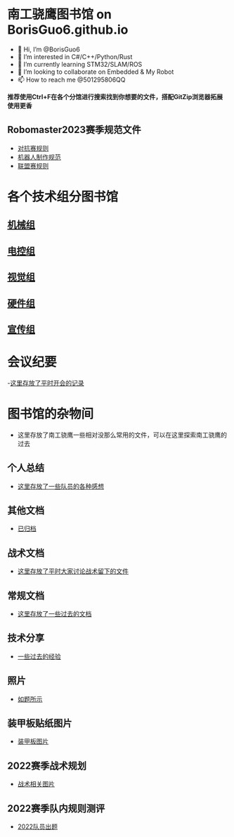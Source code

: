 # 南工骁鹰图书馆 on BorisGuo6.github.io
- 👋 Hi, I’m @BorisGuo6
- 👀 I’m interested in C#/C++/Python/Rust
- 🌱 I’m currently learning STM32/SLAM/ROS
- 💞️ I’m looking to collaborate on Embedded & My Robot 
- 📫 How to reach me @501295806QQ
<!---
BorisGuo6/BorisGuo6 is a ✨ special ✨ repository because its `README.md` (this file) appears on your GitHub profile.
You can click the Preview link to take a look at your changes.
--->
**推荐使用Ctrl+F在各个分馆进行搜索找到你想要的文件，搭配GitZip浏览器拓展使用更香**
## Robomaster2023赛季规范文件
- [对抗赛规则](https://github.com/BorisGuo6/BorisGuo6.github.io/blob/main/2023%E8%B5%9B%E5%AD%A3%E8%A7%84%E8%8C%83%E6%96%87%E4%BB%B6/RoboMaster%202023%20%E6%9C%BA%E7%94%B2%E5%A4%A7%E5%B8%88%E8%B6%85%E7%BA%A7%E5%AF%B9%E6%8A%97%E8%B5%9B%E6%AF%94%E8%B5%9B%E8%A7%84%E5%88%99%E6%89%8B%E5%86%8CV1.0%20%EF%BC%8820221026%EF%BC%89.pdf)
- [机器人制作规范](https://github.com/BorisGuo6/BorisGuo6.github.io/blob/main/2023%E8%B5%9B%E5%AD%A3%E8%A7%84%E8%8C%83%E6%96%87%E4%BB%B6/RoboMaster%202023%20%E6%9C%BA%E7%94%B2%E5%A4%A7%E5%B8%88%E9%AB%98%E6%A0%A1%E7%B3%BB%E5%88%97%E8%B5%9B%E6%9C%BA%E5%99%A8%E4%BA%BA%E5%88%B6%E4%BD%9C%E8%A7%84%E8%8C%83%E6%89%8B%E5%86%8C%20V1.0%EF%BC%8820221026%EF%BC%89.pdf)
- [联盟赛规则](https://github.com/BorisGuo6/BorisGuo6.github.io/blob/main/2023%E8%B5%9B%E5%AD%A3%E8%A7%84%E8%8C%83%E6%96%87%E4%BB%B6/RoboMaster%202023%20%E6%9C%BA%E7%94%B2%E5%A4%A7%E5%B8%88%E9%AB%98%E6%A0%A1%E8%81%94%E7%9B%9F%E8%B5%9B%E6%AF%94%E8%B5%9B%E8%A7%84%E5%88%99%E6%89%8B%E5%86%8C%20V1.0%EF%BC%8820221026%EF%BC%89.pdf)

# 各个技术组分图书馆
## [机械组](https://github.com/BorisGuo6/BorisGuo6.github.io/tree/main/%E6%9C%BA%E6%A2%B0%E7%BB%84%E6%96%87%E4%BB%B6)
## [电控组](https://github.com/BorisGuo6/BorisGuo6.github.io/tree/main/%E7%94%B5%E6%8E%A7%E7%BB%84%E6%96%87%E4%BB%B6)
## [视觉组](https://github.com/BorisGuo6/BorisGuo6.github.io/tree/main/%E8%A7%86%E8%A7%89%E7%BB%84%E6%96%87%E4%BB%B6)
## [硬件组](https://github.com/BorisGuo6/BorisGuo6.github.io/tree/main/%E7%A1%AC%E4%BB%B6%E7%BB%84%E6%96%87%E4%BB%B6)
## [宣传组](https://github.com/BorisGuo6/BorisGuo6.github.io/tree/main/%E5%AE%A3%E4%BC%A0%E7%BB%84%E6%96%87%E4%BB%B6)

# 会议纪要
-[这里存放了平时开会的记录](https://github.com/BorisGuo6/BorisGuo6.github.io/tree/main/%E4%BC%9A%E8%AE%AE%E7%BA%AA%E8%A6%81)

# 图书馆的杂物间
- 这里存放了南工骁鹰一些相对没那么常用的文件，可以在这里探索南工骁鹰的过去
## 个人总结
- [这里存放了一些队员的各种感想](https://github.com/BorisGuo6/BorisGuo6.github.io/tree/main/%E4%B8%AA%E4%BA%BA%E6%80%BB%E7%BB%93)

## 其他文档
- [已归档](https://github.com/BorisGuo6/BorisGuo6.github.io/tree/main/%E6%96%87%E6%A1%A3)

## 战术文档
- [这里存放了平时大家讨论战术留下的文件](https://github.com/BorisGuo6/BorisGuo6.github.io/tree/main/%E6%93%8D%E4%BD%9C%E6%89%8B_%E6%88%98%E6%9C%AF)

## 常规文档
- [这里存放了一些过去的文档](https://github.com/BorisGuo6/BorisGuo6.github.io/tree/main/%E5%B8%B8%E8%A7%84%E6%96%87%E4%BB%B6)

## 技术分享
- [一些过去的经验](https://github.com/BorisGuo6/BorisGuo6.github.io/tree/main/%E7%BB%8F%E9%AA%8C%EF%BD%9C%E6%8A%80%E6%9C%AF%E5%88%86%E4%BA%AB)

## 照片
- [如题所示](https://github.com/BorisGuo6/BorisGuo6.github.io/tree/main/%E7%85%A7%E7%89%87)

## 装甲板贴纸图片
- [装甲板图片](https://github.com/BorisGuo6/BorisGuo6.github.io/tree/main/Armor%202020)

## 2022赛季战术规划
- [战术相关图片](https://github.com/BorisGuo6/BorisGuo6.github.io/tree/main/%E6%93%8D%E4%BD%9C%E6%89%8B_%E6%88%98%E6%9C%AF)

## 2022赛季队内规则测评
- [2022队员出题](https://github.com/BorisGuo6/BorisGuo6.github.io/tree/main/%E8%A7%84%E5%88%99%E6%B5%8B%E8%AF%84)
